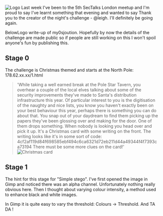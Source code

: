 ![Logo](/assets/images/sectalks-0.jpg)
Last week I've been to the 5th SecTalks London meetup and I'm proud to say I've learnt something that evening and wanted to say Thank you to the creator of the night's challenge - @leigh.  I'll definitely be going again.


BelowLogo write-up 
of my0sjoution. Hopefully by now the details of the challenge are made public so if people are still working on this I won't spoil anyone's fun by publishing this.

## Stage 0
The challenge is Christmas themed and  starts at the North Pole: 178.62.xx.xx/1.html

> 'While taking a well earned break at the Pole Star Tavern, you overhear a couple of the local elves talking about some of the security improvements they've made to Santa's distribution infrastructure this year.
Of particular interest to you is the digitisation of the naughty and nice lists, you know you haven't exactly been on your best behaviour this year, perhaps there is something you can do about that.
You snap out of your daydream to find them picking up the papers they've been glossing over and making for the door. One of them drops something. When nobody is looking you head over and pick it up.
It's a Christmas card with some writing on the front.
The writing looks like it's in some sort of code: 4cf2af119d84f698585ebf494c6ca6321d72eb211d44a49344f4f7393ca73194
There must be some more clues on the card!'
![Christmas card](/assets/images/sectalks-1.png)

## Stage 1
The hint for this stage for "Simple stego". I've first opened the image in Gimp and noticed there was an alpha channel.  Unfortunately nothing really obvious here. Then I thought about varying colour intensity, a method used to enhance black and white images.

In Gimp it is quite easy to vary the threshold: Colours -> Threshold. And TA DA !
